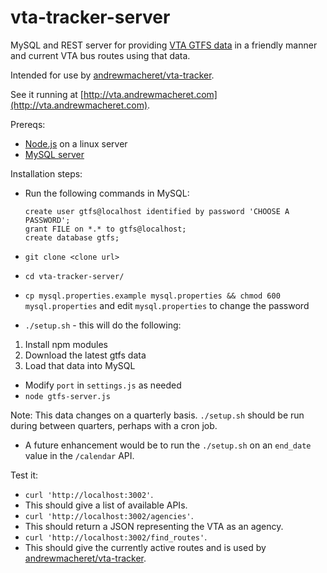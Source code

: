 # vta-tracker-server

MySQL and REST server for providing [VTA GTFS data](http://www.vta.org/getting-around/gtfs-info/gtfs-information) in a friendly manner and current VTA bus routes using that data.

Intended for use by [andrewmacheret/vta-tracker](https://github.com/andrewmacheret/vta-tracker/).

See it running at [http://vta.andrewmacheret.com](http://vta.andrewmacheret.com).

Prereqs:
* [Node.js](https://nodejs.org/) on a linux server
* [MySQL server](https://dev.mysql.com)

Installation steps:
* Run the following commands in MySQL:

  ```
  create user gtfs@localhost identified by password 'CHOOSE A PASSWORD';
  grant FILE on *.* to gtfs@localhost;
  create database gtfs;
  ```

* `git clone <clone url>`
* `cd vta-tracker-server/`
* `cp mysql.properties.example mysql.properties && chmod 600 mysql.properties` and edit `mysql.properties` to change the password
* `./setup.sh` - this will do the following:
 1. Install npm modules
 1. Download the latest gtfs data
 1. Load that data into MySQL
* Modify `port` in `settings.js` as needed
* `node gtfs-server.js`

Note: This data changes on a quarterly basis. `./setup.sh` should be run during between quarters, perhaps with a cron job.
* A future enhancement would be to run the `./setup.sh` on an `end_date` value in the `/calendar` API.

Test it:
* `curl 'http://localhost:3002'`.
 * This should give a list of available APIs.
* `curl 'http://localhost:3002/agencies'`.
 * This should return a JSON representing the VTA as an agency.
* `curl 'http://localhost:3002/find_routes'`.
 * This should give the currently active routes and is used by [andrewmacheret/vta-tracker](https://github.com/andrewmacheret/vta-tracker/).
